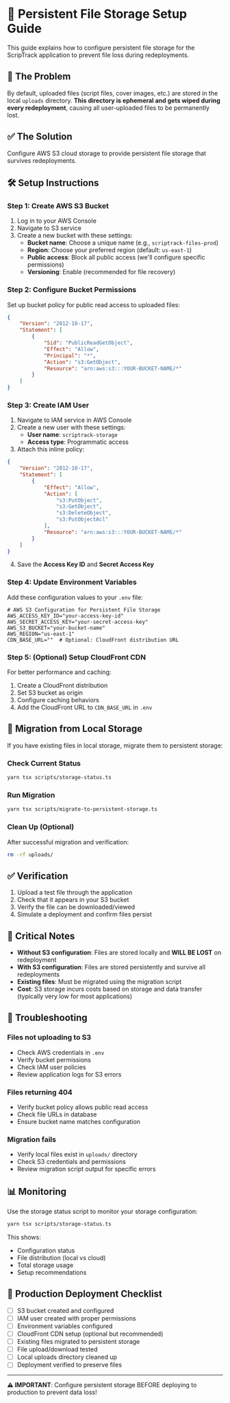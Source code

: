 
# 📁 Persistent File Storage Setup Guide

This guide explains how to configure persistent file storage for the ScripTrack application to prevent file loss during redeployments.

## 🚨 The Problem

By default, uploaded files (script files, cover images, etc.) are stored in the local `uploads` directory. **This directory is ephemeral and gets wiped during every redeployment**, causing all user-uploaded files to be permanently lost.

## ✅ The Solution

Configure AWS S3 cloud storage to provide persistent file storage that survives redeployments.

## 🛠️ Setup Instructions

### Step 1: Create AWS S3 Bucket

1. Log in to your AWS Console
2. Navigate to S3 service
3. Create a new bucket with these settings:
   - **Bucket name**: Choose a unique name (e.g., `scriptrack-files-prod`)
   - **Region**: Choose your preferred region (default: `us-east-1`)
   - **Public access**: Block all public access (we'll configure specific permissions)
   - **Versioning**: Enable (recommended for file recovery)

### Step 2: Configure Bucket Permissions

Set up bucket policy for public read access to uploaded files:

```json
{
    "Version": "2012-10-17",
    "Statement": [
        {
            "Sid": "PublicReadGetObject",
            "Effect": "Allow",
            "Principal": "*",
            "Action": "s3:GetObject",
            "Resource": "arn:aws:s3:::YOUR-BUCKET-NAME/*"
        }
    ]
}
```

### Step 3: Create IAM User

1. Navigate to IAM service in AWS Console
2. Create a new user with these settings:
   - **User name**: `scriptrack-storage`
   - **Access type**: Programmatic access
3. Attach this inline policy:

```json
{
    "Version": "2012-10-17",
    "Statement": [
        {
            "Effect": "Allow",
            "Action": [
                "s3:PutObject",
                "s3:GetObject",
                "s3:DeleteObject",
                "s3:PutObjectAcl"
            ],
            "Resource": "arn:aws:s3:::YOUR-BUCKET-NAME/*"
        }
    ]
}
```

4. Save the **Access Key ID** and **Secret Access Key**

### Step 4: Update Environment Variables

Add these configuration values to your `.env` file:

```env
# AWS S3 Configuration for Persistent File Storage
AWS_ACCESS_KEY_ID="your-access-key-id"
AWS_SECRET_ACCESS_KEY="your-secret-access-key"
AWS_S3_BUCKET="your-bucket-name"
AWS_REGION="us-east-1"
CDN_BASE_URL=""  # Optional: CloudFront distribution URL
```

### Step 5: (Optional) Setup CloudFront CDN

For better performance and caching:

1. Create a CloudFront distribution
2. Set S3 bucket as origin
3. Configure caching behaviors
4. Add the CloudFront URL to `CDN_BASE_URL` in `.env`

## 🔄 Migration from Local Storage

If you have existing files in local storage, migrate them to persistent storage:

### Check Current Status
```bash
yarn tsx scripts/storage-status.ts
```

### Run Migration
```bash
yarn tsx scripts/migrate-to-persistent-storage.ts
```

### Clean Up (Optional)
After successful migration and verification:
```bash
rm -rf uploads/
```

## ✅ Verification

1. Upload a test file through the application
2. Check that it appears in your S3 bucket
3. Verify the file can be downloaded/viewed
4. Simulate a deployment and confirm files persist

## 🚨 Critical Notes

- **Without S3 configuration**: Files are stored locally and **WILL BE LOST** on redeployment
- **With S3 configuration**: Files are stored persistently and survive all redeployments
- **Existing files**: Must be migrated using the migration script
- **Cost**: S3 storage incurs costs based on storage and data transfer (typically very low for most applications)

## 🔧 Troubleshooting

### Files not uploading to S3
- Check AWS credentials in `.env`
- Verify bucket permissions
- Check IAM user policies
- Review application logs for S3 errors

### Files returning 404
- Verify bucket policy allows public read access
- Check file URLs in database
- Ensure bucket name matches configuration

### Migration fails
- Verify local files exist in `uploads/` directory
- Check S3 credentials and permissions
- Review migration script output for specific errors

## 📊 Monitoring

Use the storage status script to monitor your storage configuration:

```bash
yarn tsx scripts/storage-status.ts
```

This shows:
- Configuration status
- File distribution (local vs cloud)
- Total storage usage
- Setup recommendations

## 🎯 Production Deployment Checklist

- [ ] S3 bucket created and configured
- [ ] IAM user created with proper permissions
- [ ] Environment variables configured
- [ ] CloudFront CDN setup (optional but recommended)
- [ ] Existing files migrated to persistent storage
- [ ] File upload/download tested
- [ ] Local uploads directory cleaned up
- [ ] Deployment verified to preserve files

---

**⚠️ IMPORTANT**: Configure persistent storage BEFORE deploying to production to prevent data loss!
